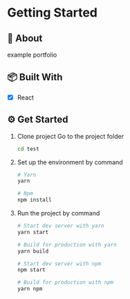 # Getting Started 

## 📘 About

  example portfolio

## 📦 Built With

- [x] React

## ⚙ Get Started

1. Clone project
Go to the project folder

    ```bash
    cd test
    ```

3. Set up the environment by command

    ```bash
    # Yarn
    yarn

    # Npm
    npm install
    ```

4. Run the project by command

    ```bash 
    # Start dev server with yarn
    yarn start

    # Build for production with yarn
    yarn build

    # Start dev server with npm
    npm start

    # Build for production with npm
    yarn npm
    ```
